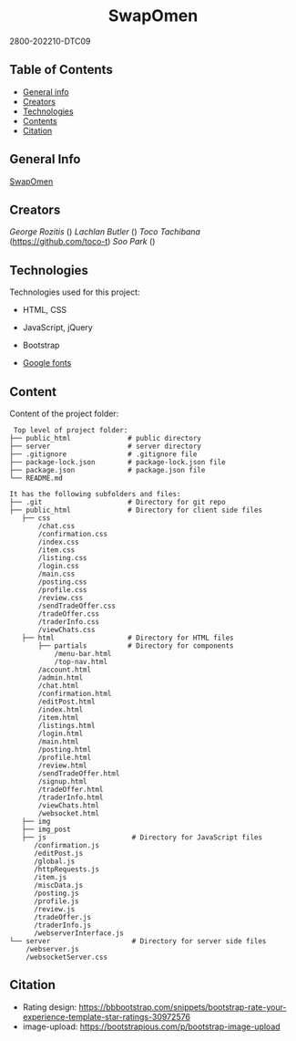 
<h1 align="center"> SwapOmen </h1>
<p>2800-202210-DTC09</P>

## Table of Contents

* [General info](#general-info)
* [Creators](#creators)
* [Technologies](#technologies)
* [Contents](#content)
* [Citation](#citation)

## General Info

[SwapOmen](https://sub.yurtle.net/)

## Creators
*George Rozitis* ()
*Lachlan Butler* ()
*Toco Tachibana* (https://github.com/toco-t)
*Soo Park* ()  


## Technologies
Technologies used for this project:
* HTML, CSS
* JavaScript, jQuery
* Bootstrap

* [Google fonts](https://fonts.google.com/)

## Content
Content of the project folder:

```
 Top level of project folder:
├── public_html              # public directory
├── server                   # server directory
├── .gitignore               # .gitignore file
├── package-lock.json        # package-lock.json file
├── package.json             # package.json file
└── README.md

It has the following subfolders and files:
├── .git                     # Directory for git repo     
├── public_html              # Directory for client side files
   ├── css
       /chat.css
       /confirmation.css
       /index.css
       /item.css
       /listing.css
       /login.css
       /main.css
       /posting.css
       /profile.css
       /review.css
       /sendTradeOffer.css
       /tradeOffer.css
       /traderInfo.css
       /viewChats.css
   ├── html                  # Directory for HTML files
       ├── partials          # Directory for components
           /menu-bar.html
           /top-nav.html
       /account.html
       /admin.html
       /chat.html
       /confirmation.html
       /editPost.html
       /index.html
       /item.html
       /listings.html
       /login.html
       /main.html
       /posting.html
       /profile.html
       /review.html
       /sendTradeOffer.html
       /signup.html
       /tradeOffer.html
       /traderInfo.html
       /viewChats.html
       /websocket.html
   ├── img
   ├── img_post
   ├── js                     # Directory for JavaScript files
      /confirmation.js
      /editPost.js
      /global.js
      /httpRequests.js
      /item.js
      /miscData.js
      /posting.js
      /profile.js
      /review.js
      /tradeOffer.js
      /traderInfo.js
      /webserverInterface.js
└── server                    # Directory for server side files
    /webserver.js              
    /websocketServer.css             
```
## Citation
* Rating design: https://bbbootstrap.com/snippets/bootstrap-rate-your-experience-template-star-ratings-30972576
* image-upload: https://bootstrapious.com/p/bootstrap-image-upload
